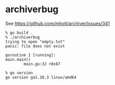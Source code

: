 # archiverbug

See https://github.com/mholt/archiver/issues/341

```shell
% go build .
% ./archiverbug 
trying to open "empty.txt"
panic: file does not exist

goroutine 1 [running]:
main.main()
        main.go:32 +0x87
```

```shell
% go version
go version go1.18.3 linux/amd64
```
